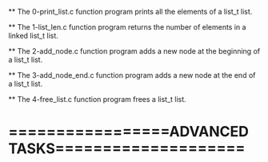 ** The 0-print_list.c function program prints all the elements of a list_t list.

** The 1-list_len.c function program returns the number of elements in a linked list_t list.

** The 2-add_node.c function program adds a new node at the beginning of a list_t list.

** The 3-add_node_end.c function program adds a new node at the end of a list_t list.

** The 4-free_list.c function program frees a list_t list.

=================ADVANCED TASKS====================
===================================================

